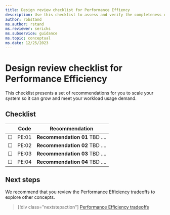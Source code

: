 ```yaml
---
title: Design review checklist for Performance Effiency
description: Use this checklist to assess and verify the completeness of your design for performance efficiency.
author: robstand
ms.author: rstand
ms.reviewer: sericks
ms.subservice: guidance
ms.topic: conceptual
ms.date: 12/25/2023
---
```

# Design review checklist for Performance Efficiency

This checklist presents a set of recommendations for you to scale your system so it can grow and meet your workload usage demand.

## Checklist

|&nbsp;|Code  |Recommendation  |
|-|-|-|
| &#9744; | PE:01  | **Recommendation 01** TBD ....  |
| &#9744; | PE:02 | **Recommendation 02** TBD ....   |
| &#9744; | PE:03 | **Recommendation 03** TBD ....  |
| &#9744; | PE:04 | **Recommendation 04** TBD ....  |

## Next steps

We recommend that you review the Performance Efficiency tradeoffs to explore other concepts.

> [!div class="nextstepaction"]
> [Performance Efficiency tradeoffs](tradeoffs.md)